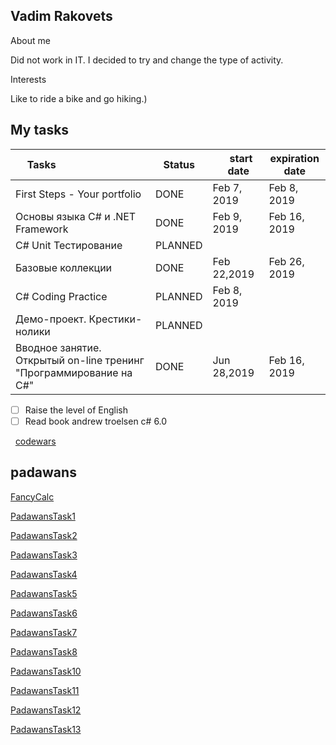 ## Vadim Rakovets


About me

Did not work in IT. I decided to try and change the type of activity.

Interests

Like to ride a bike and go hiking.)


## My tasks 

Tasks &nbsp; &nbsp; &nbsp;  &nbsp; &nbsp; &nbsp; &nbsp; &nbsp; &nbsp;&nbsp; &nbsp; &nbsp; &nbsp; &nbsp; &nbsp; | Status |&nbsp; &nbsp; &nbsp; start &nbsp; &nbsp; &nbsp; date &nbsp; | expiration date
-------|-------------------|----|----  
First Steps - Your portfolio | DONE | Feb 7, 2019 | Feb 8, 2019 
Основы языка C# и .NET Framework | DONE | Feb 9, 2019 | Feb 16, 2019 
C# Unit Тестирование | PLANNED |  | 
Базовые коллекции  | DONE | Feb 22,2019 | Feb 26, 2019 
C# Coding Practice | PLANNED | Feb 8, 2019 | 
Демо-проект. Крестики-нолики | PLANNED |  | 
Вводное занятие. Открытый on-line тренинг "Программирование на C#" | DONE | Jun 28,2019 | Feb 16, 2019 

- [ ] Raise the level of English
- [ ] Read book andrew troelsen c# 6.0

&nbsp; 
[codewars]( https://www.codewars.com/users/Vadim%20Rakovets)
&nbsp; 



## padawans

[FancyCalc ](https://github.com/Vadimvr/FancyCalc)

[PadawansTask1 ](https://github.com/Vadimvr/PadawansTask1)

[PadawansTask2 ](https://github.com/Vadimvr/PadawansTask2)

[PadawansTask3 ](https://github.com/Vadimvr/PadawansTask3)

[PadawansTask4 ](https://github.com/Vadimvr/PadawansTask4)

[PadawansTask5 ](https://github.com/Vadimvr/PadawansTask5)

[PadawansTask6 ](https://github.com/Vadimvr/PadawansTask6)

[PadawansTask7 ](https://github.com/Vadimvr/PadawansTask7)

[PadawansTask8 ](https://github.com/Vadimvr/PadawansTask8)

[PadawansTask10](https://github.com/Vadimvr/PadawansTask10)

[PadawansTask11](https://github.com/Vadimvr/PadawansTask11)

[PadawansTask12](https://github.com/Vadimvr/PadawansTask12)

[PadawansTask13](https://github.com/Vadimvr/PadawansTask13)
